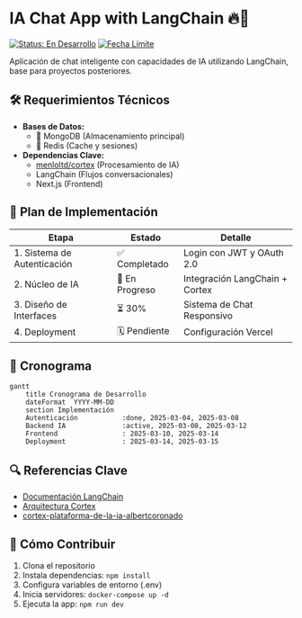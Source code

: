 # IA Chat App with LangChain 🔥🚀

[![Status: En Desarrollo](https://img.shields.io/badge/status-en_desarrollo-orange)](https://github.com/programmingwithclaudio/ia_chat_langchain)
[![Fecha Límite](https://img.shields.io/badge/plazo-15%2F03%2F2024-red)](https://github.com/programmingwithclaudio/ia_chat_langchain)

Aplicación de chat inteligente con capacidades de IA utilizando LangChain, base para proyectos posteriores.

## 🛠️ Requerimientos Técnicos

- **Bases de Datos:**
  - 🍃 MongoDB (Almacenamiento principal)
  - 🧠 Redis (Cache y sesiones)
- **Dependencias Clave:**
  - [menloltd/cortex](https://github.com/menloltd/cortex) (Procesamiento de IA)
  - LangChain (Flujos conversacionales)
  - Next.js (Frontend)

## 📌 Plan de Implementación

| Etapa                       | Estado         | Detalle                        |
| --------------------------- | -------------- | ------------------------------ |
| 1. Sistema de Autenticación | ✅ Completado  | Login con JWT y OAuth 2.0      |
| 2. Núcleo de IA             | 🚧 En Progreso | Integración LangChain + Cortex |
| 3. Diseño de Interfaces     | ⏳ 30%         | Sistema de Chat Responsivo     |
| 4. Deployment               | 🗓️ Pendiente   | Configuración Vercel           |

## 📅 Cronograma

```mermaid
gantt
    title Cronograma de Desarrollo
    dateFormat  YYYY-MM-DD
    section Implementación
    Autenticación           :done, 2025-03-04, 2025-03-08
    Backend IA              :active, 2025-03-08, 2025-03-12
    Frontend                : 2025-03-10, 2025-03-14
    Deployment              : 2025-03-14, 2025-03-15
```

## 🔍 Referencias Clave

- [Documentación LangChain](https://langchain.com/docs)
- [Arquitectura Cortex](https://hub.docker.com/r/menloltd/cortex)
- [cortex-plataforma-de-la-ia-albertcoronado](https://www.albertcoronado.com/2024/12/03/cortex-plataforma-de-ia-para-desplegar-llms-en-local)

## 🚀 Cómo Contribuir

1. Clona el repositorio
2. Instala dependencias: `npm install`
3. Configura variables de entorno (.env)
4. Inicia servidores: `docker-compose up -d`
5. Ejecuta la app: `npm run dev`
